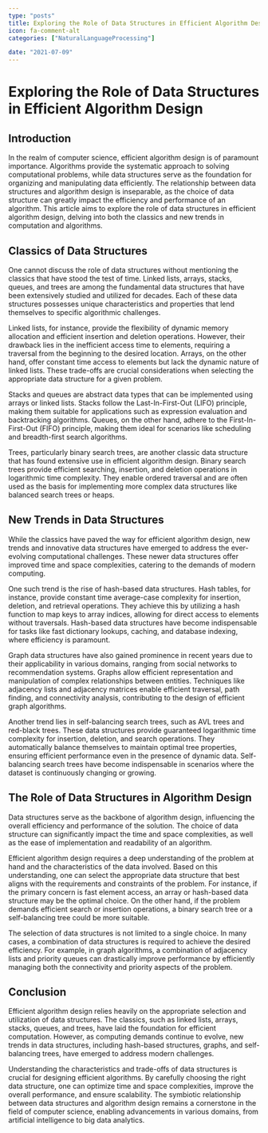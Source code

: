 ```yaml
---
type: "posts"
title: Exploring the Role of Data Structures in Efficient Algorithm Design
icon: fa-comment-alt
categories: ["NaturalLanguageProcessing"]

date: "2021-07-09"
---
```




# Exploring the Role of Data Structures in Efficient Algorithm Design

## Introduction
In the realm of computer science, efficient algorithm design is of paramount importance. Algorithms provide the systematic approach to solving computational problems, while data structures serve as the foundation for organizing and manipulating data efficiently. The relationship between data structures and algorithm design is inseparable, as the choice of data structure can greatly impact the efficiency and performance of an algorithm. This article aims to explore the role of data structures in efficient algorithm design, delving into both the classics and new trends in computation and algorithms.

## Classics of Data Structures
One cannot discuss the role of data structures without mentioning the classics that have stood the test of time. Linked lists, arrays, stacks, queues, and trees are among the fundamental data structures that have been extensively studied and utilized for decades. Each of these data structures possesses unique characteristics and properties that lend themselves to specific algorithmic challenges.

Linked lists, for instance, provide the flexibility of dynamic memory allocation and efficient insertion and deletion operations. However, their drawback lies in the inefficient access time to elements, requiring a traversal from the beginning to the desired location. Arrays, on the other hand, offer constant time access to elements but lack the dynamic nature of linked lists. These trade-offs are crucial considerations when selecting the appropriate data structure for a given problem.

Stacks and queues are abstract data types that can be implemented using arrays or linked lists. Stacks follow the Last-In-First-Out (LIFO) principle, making them suitable for applications such as expression evaluation and backtracking algorithms. Queues, on the other hand, adhere to the First-In-First-Out (FIFO) principle, making them ideal for scenarios like scheduling and breadth-first search algorithms.

Trees, particularly binary search trees, are another classic data structure that has found extensive use in efficient algorithm design. Binary search trees provide efficient searching, insertion, and deletion operations in logarithmic time complexity. They enable ordered traversal and are often used as the basis for implementing more complex data structures like balanced search trees or heaps.

## New Trends in Data Structures
While the classics have paved the way for efficient algorithm design, new trends and innovative data structures have emerged to address the ever-evolving computational challenges. These newer data structures offer improved time and space complexities, catering to the demands of modern computing.

One such trend is the rise of hash-based data structures. Hash tables, for instance, provide constant time average-case complexity for insertion, deletion, and retrieval operations. They achieve this by utilizing a hash function to map keys to array indices, allowing for direct access to elements without traversals. Hash-based data structures have become indispensable for tasks like fast dictionary lookups, caching, and database indexing, where efficiency is paramount.

Graph data structures have also gained prominence in recent years due to their applicability in various domains, ranging from social networks to recommendation systems. Graphs allow efficient representation and manipulation of complex relationships between entities. Techniques like adjacency lists and adjacency matrices enable efficient traversal, path finding, and connectivity analysis, contributing to the design of efficient graph algorithms.

Another trend lies in self-balancing search trees, such as AVL trees and red-black trees. These data structures provide guaranteed logarithmic time complexity for insertion, deletion, and search operations. They automatically balance themselves to maintain optimal tree properties, ensuring efficient performance even in the presence of dynamic data. Self-balancing search trees have become indispensable in scenarios where the dataset is continuously changing or growing.

## The Role of Data Structures in Algorithm Design
Data structures serve as the backbone of algorithm design, influencing the overall efficiency and performance of the solution. The choice of data structure can significantly impact the time and space complexities, as well as the ease of implementation and readability of an algorithm.

Efficient algorithm design requires a deep understanding of the problem at hand and the characteristics of the data involved. Based on this understanding, one can select the appropriate data structure that best aligns with the requirements and constraints of the problem. For instance, if the primary concern is fast element access, an array or hash-based data structure may be the optimal choice. On the other hand, if the problem demands efficient search or insertion operations, a binary search tree or a self-balancing tree could be more suitable.

The selection of data structures is not limited to a single choice. In many cases, a combination of data structures is required to achieve the desired efficiency. For example, in graph algorithms, a combination of adjacency lists and priority queues can drastically improve performance by efficiently managing both the connectivity and priority aspects of the problem.

## Conclusion
Efficient algorithm design relies heavily on the appropriate selection and utilization of data structures. The classics, such as linked lists, arrays, stacks, queues, and trees, have laid the foundation for efficient computation. However, as computing demands continue to evolve, new trends in data structures, including hash-based structures, graphs, and self-balancing trees, have emerged to address modern challenges.

Understanding the characteristics and trade-offs of data structures is crucial for designing efficient algorithms. By carefully choosing the right data structure, one can optimize time and space complexities, improve the overall performance, and ensure scalability. The symbiotic relationship between data structures and algorithm design remains a cornerstone in the field of computer science, enabling advancements in various domains, from artificial intelligence to big data analytics.
